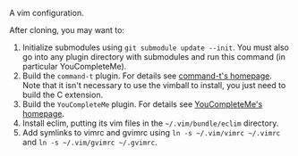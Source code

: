 A vim configuration.

After cloning, you may want to:
   1. Initialize submodules using `git submodule update --init`. You must also go into any plugin directory with submodules and run this command (in particular YouCompleteMe).
   2. Build the `command-t` plugin. For details see [command-t's homepage](https://github.com/wincent/Command-T). Note that it isn't necessary to use the vimball to install, you just need to build the C extension.
   3. Build the `YouCompleteMe` plugin.  For details see [YouCompleteMe's homepage](https://github.com/Valloric/YouCompleteMe).
   4. Install eclim, putting its vim files in the `~/.vim/bundle/eclim` directory.
   4. Add symlinks to vimrc and gvimrc using `ln -s ~/.vim/vimrc ~/.vimrc` and `ln -s ~/.vim/gvimrc ~/.gvimrc`.
